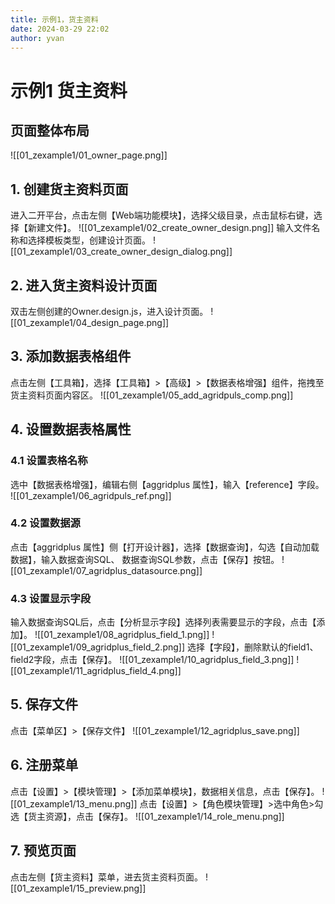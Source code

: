 ```yaml
---
title: 示例1，货主资料
date: 2024-03-29 22:02
author: yvan
---
```


# 示例1 货主资料

## 页面整体布局
![[01_zexample1/01_owner_page.png]]

## 1. 创建货主资料页面
进入二开平台，点击左侧【Web端功能模块】，选择父级目录，点击鼠标右键，选择【新建文件】。
![[01_zexample1/02_create_owner_design.png]]
输入文件名称和选择模板类型，创建设计页面。
![[01_zexample1/03_create_owner_design_dialog.png]]

## 2. 进入货主资料设计页面
双击左侧创建的Owner.design.js，进入设计页面。
![[01_zexample1/04_design_page.png]]

## 3. 添加数据表格组件
点击左侧【工具箱】，选择【工具箱】>【高级】>【数据表格增强】组件，拖拽至货主资料页面内容区。
![[01_zexample1/05_add_agridpuls_comp.png]]

## 4. 设置数据表格属性
### 4.1 设置表格名称
选中【数据表格增强】，编辑右侧【aggridplus 属性】，输入【reference】字段。
![[01_zexample1/06_agridpuls_ref.png]]

### 4.2 设置数据源
点击【aggridplus 属性】侧【打开设计器】，选择【数据查询】，勾选【自动加载数据】，输入数据查询SQL、 数据查询SQL参数，点击【保存】按钮。
![[01_zexample1/07_agridplus_datasource.png]]

### 4.3 设置显示字段
输入数据查询SQL后，点击【分析显示字段】选择列表需要显示的字段，点击【添加】。
![[01_zexample1/08_agridplus_field_1.png]]
![[01_zexample1/09_agridplus_field_2.png]]
    选择【字段】，删除默认的field1、field2字段，点击【保存】。
![[01_zexample1/10_agridplus_field_3.png]]
![[01_zexample1/11_agridplus_field_4.png]]

## 5. 保存文件
点击【菜单区】>【保存文件】
![[01_zexample1/12_agridplus_save.png]]

## 6. 注册菜单
点击【设置】>【模块管理】>【添加菜单模块】，数据相关信息，点击【保存】。
![[01_zexample1/13_menu.png]]
点击【设置】>【角色模块管理】>选中角色>勾选【货主资源】，点击【保存】。
![[01_zexample1/14_role_menu.png]]

## 7. 预览页面
点击左侧【货主资料】菜单，进去货主资料页面。
![[01_zexample1/15_preview.png]]